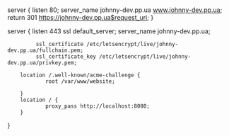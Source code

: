 #

server {
    listen 80;
    server_name johnny-dev.pp.ua  www.johnny-dev.pp.ua;
    return 301 https://johnny-dev.pp.ua$request_uri;
}

server {
             listen 443 ssl default_server;
             server_name johnny-dev.pp.ua;

             ssl_certificate /etc/letsencrypt/live/johnny-dev.pp.ua/fullchain.pem;
             ssl_certificate_key /etc/letsencrypt/live/johnny-dev.pp.ua/privkey.pem;

        location /.well-known/acme-challenge {
                root /var/www/website;

        }
        location / {
                proxy_pass http://localhost:8080;
        }
}





